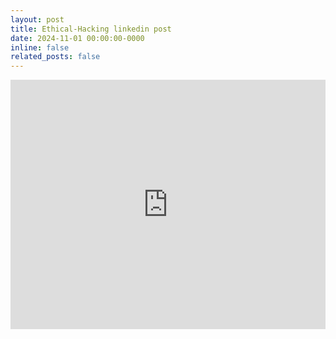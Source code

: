 ```yaml
---
layout: post
title: Ethical-Hacking linkedin post
date: 2024-11-01 00:00:00-0000
inline: false
related_posts: false
---
```


<iframe src="https://www.linkedin.com/embed/feed/update/urn:li:share:7243962946349920256?collapsed=1" height="399" width="504" frameborder="0" allowfullscreen="" title="Ethica Hacking linkedin post"></iframe>

